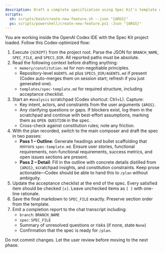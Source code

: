 ```yaml
---
description: Draft a complete specification using Spec Kit's template while leveraging Codex IDE scratchpads and critique features for high-confidence output.
scripts:
  sh: scripts/bash/create-new-feature.sh --json "{ARGS}"
  ps: scripts/powershell/create-new-feature.ps1 -Json "{ARGS}"
---
```


You are working inside the OpenAI Codex IDE with the Spec Kit project loaded. Follow this Codex-optimized flow:

1. Execute `{SCRIPT}` from the project root. Parse the JSON for `BRANCH_NAME`, `SPEC_FILE`, and `SPECS_DIR`. All reported paths must be absolute.
2. Read the following context before drafting anything:
   - `memory/constitution.md` for non-negotiable principles.
   - Repository-level `AGENTS.md` plus `SPECS_DIR/AGENTS.md` if present (Codex auto-merges them on session start; refresh if you just generated one).
   - `templates/spec-template.md` for required structure, including acceptance checklist.
3. Start an `#analysis` scratchpad (Codex shortcut: Ctrl+L). Capture:
   - Key intent, actors, and constraints from the user arguments `{ARGS}`.
   - Any clarifying questions or gaps. If blockers exist, log them in the scratchpad and continue with best-effort assumptions, marking them as `OPEN QUESTION` in the spec.
   - Cross-check against constitution rules; note any friction.
4. With the plan recorded, switch to the main composer and draft the spec in two passes:
   - **Pass 1 – Outline**: Generate headings and bullet scaffolding that mirrors `spec-template.md`. Ensure user stories, functional requirements, non-functional requirements, success metrics, and open issues sections are present.
   - **Pass 2 – Detail**: Fill in the outline with concrete details distilled from `{ARGS}`, scratchpad insights, and constitution constraints. Keep prose actionable—Codex should be able to hand this to `/plan` without ambiguity.
5. Update the acceptance checklist at the end of the spec. Every satisfied item should be checked `[x]`. Leave unchecked items as `[ ]` with one-line rationale.
6. Save the final markdown to `SPEC_FILE` exactly. Preserve section order from the template.
7. Emit a completion report to the chat transcript including:
   - `branch`: `BRANCH_NAME`
   - `spec`: `SPEC_FILE`
   - Summary of unresolved questions or risks (if none, state `None`)
   - Confirmation that the spec is ready for `/plan`.

Do not commit changes. Let the user review before moving to the next phase.
